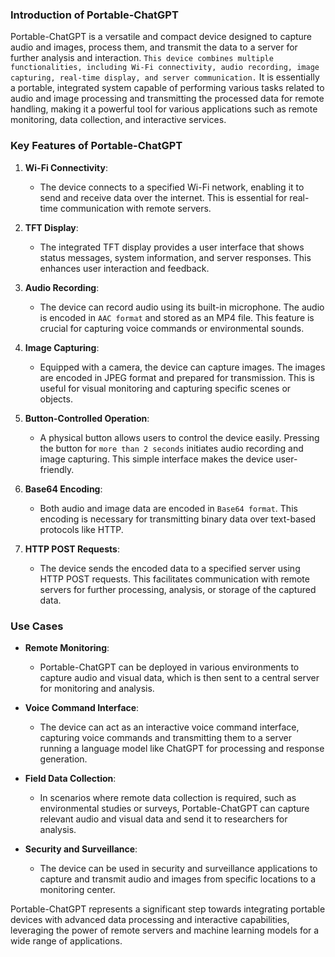 ### Introduction of Portable-ChatGPT

Portable-ChatGPT is a versatile and compact device designed to capture audio and images, process them, and transmit the data to a server for further analysis and interaction. `This device combines multiple functionalities, including Wi-Fi connectivity, audio recording, image capturing, real-time display, and server communication.` It is essentially a portable, integrated system capable of performing various tasks related to audio and image processing and transmitting the processed data for remote handling, making it a powerful tool for various applications such as remote monitoring, data collection, and interactive services.

### Key Features of Portable-ChatGPT

1. **Wi-Fi Connectivity**:
   - The device connects to a specified Wi-Fi network, enabling it to send and receive data over the internet. This is essential for real-time communication with remote servers.

2. **TFT Display**:
   - The integrated TFT display provides a user interface that shows status messages, system information, and server responses. This enhances user interaction and feedback.

3. **Audio Recording**:
   - The device can record audio using its built-in microphone. The audio is encoded in `AAC format` and stored as an MP4 file. This feature is crucial for capturing voice commands or environmental sounds.

4. **Image Capturing**:
   - Equipped with a camera, the device can capture images. The images are encoded in JPEG format and prepared for transmission. This is useful for visual monitoring and capturing specific scenes or objects.

5. **Button-Controlled Operation**:
   - A physical button allows users to control the device easily. Pressing the button for `more than 2 seconds` initiates audio recording and image capturing. This simple interface makes the device user-friendly.

6. **Base64 Encoding**:
   - Both audio and image data are encoded in `Base64 format`. This encoding is necessary for transmitting binary data over text-based protocols like HTTP.

7. **HTTP POST Requests**:
   - The device sends the encoded data to a specified server using HTTP POST requests. This facilitates communication with remote servers for further processing, analysis, or storage of the captured data.

### Use Cases

- **Remote Monitoring**:
  - Portable-ChatGPT can be deployed in various environments to capture audio and visual data, which is then sent to a central server for monitoring and analysis.

- **Voice Command Interface**:
  - The device can act as an interactive voice command interface, capturing voice commands and transmitting them to a server running a language model like ChatGPT for processing and response generation.

- **Field Data Collection**:
  - In scenarios where remote data collection is required, such as environmental studies or surveys, Portable-ChatGPT can capture relevant audio and visual data and send it to researchers for analysis.

- **Security and Surveillance**:
  - The device can be used in security and surveillance applications to capture and transmit audio and images from specific locations to a monitoring center.

Portable-ChatGPT represents a significant step towards integrating portable devices with advanced data processing and interactive capabilities, leveraging the power of remote servers and machine learning models for a wide range of applications.